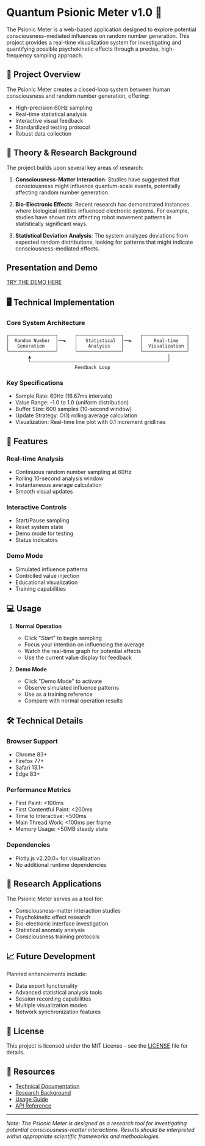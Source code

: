 # Quantum Psionic Meter v1.0 🌟

The Psionic Meter is a web-based application designed to explore potential consciousness-mediated influences on random number generation. This project provides a real-time visualization system for investigating and quantifying possible psychokinetic effects through a precise, high-frequency sampling approach.

## 🎯 Project Overview

The Psionic Meter creates a closed-loop system between human consciousness and random number generation, offering:

- High-precision 60Hz sampling
- Real-time statistical analysis
- Interactive visual feedback
- Standardized testing protocol
- Robust data collection

## 🧪 Theory & Research Background

The project builds upon several key areas of research:

1. **Consciousness-Matter Interaction**: Studies have suggested that consciousness might influence quantum-scale events, potentially affecting random number generation.

2. **Bio-Electronic Effects**: Recent research has demonstrated instances where biological entities influenced electronic systems. For example, studies have shown rats affecting robot movement patterns in statistically significant ways.

3. **Statistical Deviation Analysis**: The system analyzes deviations from expected random distributions, looking for patterns that might indicate consciousness-mediated effects.

## Presentation and Demo

[TRY THE DEMO HERE](https://github.com/DexterLagan/invoicer/blob/main/LICENSE)

## 🖥️ Technical Implementation

### Core System Architecture

```
┌─────────────────┐      ┌────────────────┐      ┌────────────────┐
│  Random Number  │──►   │   Statistical  │──►   │    Real-time   │
│   Generation    │      │    Analysis    │      │  Visualization │
└─────────────────┘      └────────────────┘      └────────────────┘
        ▲                                                  │
        └──────────────────────────────────────────────────┘
                         Feedback Loop
```

### Key Specifications

- Sample Rate: 60Hz (16.67ms intervals)
- Value Range: -1.0 to 1.0 (uniform distribution)
- Buffer Size: 600 samples (10-second window)
- Update Strategy: O(1) rolling average calculation
- Visualization: Real-time line plot with 0.1 increment gridlines

## 🚀 Features

### Real-time Analysis
- Continuous random number sampling at 60Hz
- Rolling 10-second analysis window
- Instantaneous average calculation
- Smooth visual updates

### Interactive Controls
- Start/Pause sampling
- Reset system state
- Demo mode for testing
- Status indicators

### Demo Mode
- Simulated influence patterns
- Controlled value injection
- Educational visualization
- Training capabilities

## 💻 Usage

1. **Normal Operation**
   - Click "Start" to begin sampling
   - Focus your intention on influencing the average
   - Watch the real-time graph for potential effects
   - Use the current value display for feedback

2. **Demo Mode**
   - Click "Demo Mode" to activate
   - Observe simulated influence patterns
   - Use as a training reference
   - Compare with normal operation results

## 🛠️ Technical Details

### Browser Support
- Chrome 83+
- Firefox 77+
- Safari 13.1+
- Edge 83+

### Performance Metrics
- First Paint: <100ms
- First Contentful Paint: <200ms
- Time to Interactive: <500ms
- Main Thread Work: <100ms per frame
- Memory Usage: <50MB steady state

### Dependencies
- Plotly.js v2.20.0+ for visualization
- No additional runtime dependencies

## 🔬 Research Applications

The Psionic Meter serves as a tool for:

- Consciousness-matter interaction studies
- Psychokinetic effect research
- Bio-electronic interface investigation
- Statistical anomaly analysis
- Consciousness training protocols

## 📈 Future Development

Planned enhancements include:

- Data export functionality
- Advanced statistical analysis tools
- Session recording capabilities
- Multiple visualization modes
- Network synchronization features

## 📝 License

This project is licensed under the MIT License - see the [LICENSE](LICENSE) file for details.

## 🔗 Resources

- [Technical Documentation](docs/technical.md)
- [Research Background](docs/research.md)
- [Usage Guide](docs/usage.md)
- [API Reference](docs/api.md)

---

*Note: The Psionic Meter is designed as a research tool for investigating potential consciousness-matter interactions. Results should be interpreted within appropriate scientific frameworks and methodologies.*
